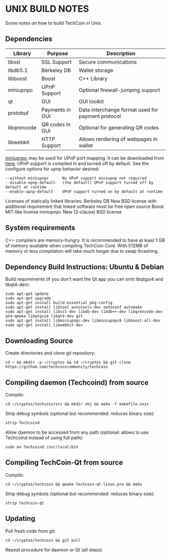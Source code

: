 UNIX BUILD NOTES
====================
Some notes on how to build TechCoin in Unix. 

Dependencies
---------------------

 Library     | Purpose          | Description
 ------------|------------------|----------------------
 libssl      | SSL Support      | Secure communications
 libdb5.1    | Berkeley DB      | Wallet storage
 libboost    | Boost            | C++ Library
 miniupnpc   | UPnP Support     | Optional firewall-jumping support
 qt          | GUI              | GUI toolkit
 protobuf    | Payments in GUI  | Data interchange format used for payment protocol
 libqrencode | QR codes in GUI  | Optional for generating QR codes
 libwebkit   | HTTP Support     | Allows rendering of webpages in wallet

[miniupnpc](http://miniupnp.free.fr/) may be used for UPnP port mapping.  It can be downloaded from [here](
http://miniupnp.tuxfamily.org/files/).  UPnP support is compiled in and
turned off by default.  See the configure options for upnp behavior desired:

	--without-miniupnpc      No UPnP support miniupnp not required
	--disable-upnp-default   (the default) UPnP support turned off by default at runtime
	--enable-upnp-default    UPnP support turned on by default at runtime

Licenses of statically linked libraries:
 Berkeley DB   New BSD license with additional requirement that linked
               software must be free open source
 Boost         MIT-like license
 miniupnpc     New (3-clause) BSD license

System requirements
--------------------

C++ compilers are memory-hungry. It is recommended to have at least 1 GB of
memory available when compiling TechCoin Core. With 512MB of memory or less
compilation will take much longer due to swap thrashing.

Dependency Build Instructions: Ubuntu & Debian
----------------------------------------------
Build requirements (if you don't want the Qt app you can omit libqtgui4 and libqt4-dev):

	sudo apt-get update
	sudo apt-get upgrade
	sudo apt-get install build-essential pkg-config
	sudo apt-get install libtool autotools-dev autoconf automake
	sudo apt-get install libssl-dev libdb-dev libdb++-dev libqrencode-dev qt4-qmake libqtgui4 libqt4-dev git
	sudo apt-get install libminiupnpc-dev libminiupnpc8 libboost-all-dev
	sudo apt-get install libwebkit-dev

Downloading Source
------------------
Create directories and clone git repository:
    
	cd ~ && mkdir -p ~/cryptos && cd ~/cryptos && git clone https://github.com/techcoincommunity/techcoin

Compiling daemon (Techcoind) from source
----------------------------------------   
Compile:

	cd ~/cryptos/techcoin/src && mkdir obj && make -f makefile.unix

Strip debug symbols (optional but recommended: reduces binary size):

	strip Techcoind
      
Allow daemon to be accessed from any path (optional: allows to use Techcoind <command> instead of using full path):

	sudo mv Techcoind /usr/local/bin

Compiling TechCoin-Qt from source
---------------------------------
Compile:

	cd ~/cryptos/techcoin && qmake techcoin-qt-linux.pro && make

Strip debug symbols (optional but recommended: reduces binary size):

	strip techcoin-qt
      
Updating
--------
Pull fresh code from git:

	cd ~/cryptos/techcoin && git pull
      
Repeat procedure for daemon or Qt (all steps)

